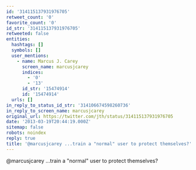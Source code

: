```yaml
---
id: '314115137931976705'
retweet_count: '0'
favorite_count: '0'
id_str: '314115137931976705'
retweeted: false
entities:
  hashtags: []
  symbols: []
  user_mentions:
    - name: Marcus J. Carey
      screen_name: marcusjcarey
      indices:
        - '0'
        - '13'
      id_str: '15474914'
      id: '15474914'
  urls: []
in_reply_to_status_id_str: '314106674598260736'
in_reply_to_screen_name: marcusjcarey
original_url: https://twitter.com/jth/status/314115137931976705
date: '2013-03-19T20:44:19.000Z'
sitemap: false
robots: noindex
reply: true
title: '@marcusjcarey ...train a "normal" user to protect themselves?'
---
```


@marcusjcarey ...train a "normal" user to protect themselves?